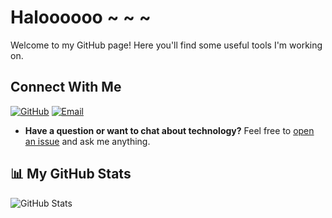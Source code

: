 # Haloooooo ~ ~ ~

Welcome to my GitHub page! Here you'll find some useful tools I'm working on.

## Connect With Me
[![GitHub](https://img.shields.io/badge/GitHub-LamarckLab-black?style=flat-square&logo=github)](https://github.com/LamarckLab)
[![Email](https://img.shields.io/badge/Email-1314charlie@gmail.com-red?style=flat-square&logo=gmail)](mailto:lamarckLab@163.com)

- **Have a question or want to chat about technology?** Feel free to [open an issue](https://github.com/LamarckLab/LamarckLab/issues) and ask me anything.

## 📊 My GitHub Stats
![GitHub Stats](https://github-readme-stats.vercel.app/api?username=LamarckLab&show_icons=true&theme=dark)
